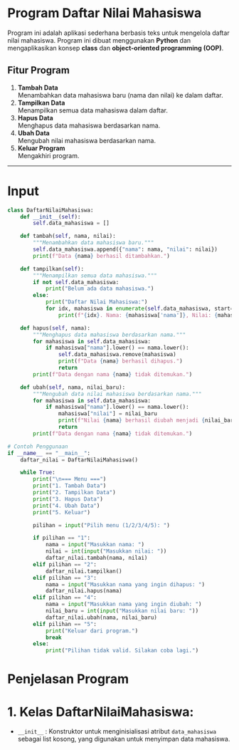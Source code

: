 # **Program Daftar Nilai Mahasiswa**

Program ini adalah aplikasi sederhana berbasis teks untuk mengelola daftar nilai mahasiswa. Program ini dibuat menggunakan **Python** dan mengaplikasikan konsep **class** dan **object-oriented programming (OOP)**.  

## **Fitur Program**
1. **Tambah Data**  
   Menambahkan data mahasiswa baru (nama dan nilai) ke dalam daftar.
2. **Tampilkan Data**  
   Menampilkan semua data mahasiswa dalam daftar.
3. **Hapus Data**  
   Menghapus data mahasiswa berdasarkan nama.
4. **Ubah Data**  
   Mengubah nilai mahasiswa berdasarkan nama.
5. **Keluar Program**  
   Mengakhiri program.
---

# **Input**
```python
class DaftarNilaiMahasiswa:
    def __init__(self):
        self.data_mahasiswa = []

    def tambah(self, nama, nilai):
        """Menambahkan data mahasiswa baru."""
        self.data_mahasiswa.append({"nama": nama, "nilai": nilai})
        print(f"Data {nama} berhasil ditambahkan.")

    def tampilkan(self):
        """Menampilkan semua data mahasiswa."""
        if not self.data_mahasiswa:
            print("Belum ada data mahasiswa.")
        else:
            print("Daftar Nilai Mahasiswa:")
            for idx, mahasiswa in enumerate(self.data_mahasiswa, start=1):
                print(f"{idx}. Nama: {mahasiswa['nama']}, Nilai: {mahasiswa['nilai']}")

    def hapus(self, nama):
        """Menghapus data mahasiswa berdasarkan nama."""
        for mahasiswa in self.data_mahasiswa:
            if mahasiswa["nama"].lower() == nama.lower():
                self.data_mahasiswa.remove(mahasiswa)
                print(f"Data {nama} berhasil dihapus.")
                return
        print(f"Data dengan nama {nama} tidak ditemukan.")

    def ubah(self, nama, nilai_baru):
        """Mengubah data nilai mahasiswa berdasarkan nama."""
        for mahasiswa in self.data_mahasiswa:
            if mahasiswa["nama"].lower() == nama.lower():
                mahasiswa["nilai"] = nilai_baru
                print(f"Nilai {nama} berhasil diubah menjadi {nilai_baru}.")
                return
        print(f"Data dengan nama {nama} tidak ditemukan.")

# Contoh Penggunaan
if __name__ == "__main__":
    daftar_nilai = DaftarNilaiMahasiswa()

    while True:
        print("\n=== Menu ===")
        print("1. Tambah Data")
        print("2. Tampilkan Data")
        print("3. Hapus Data")
        print("4. Ubah Data")
        print("5. Keluar")

        pilihan = input("Pilih menu (1/2/3/4/5): ")

        if pilihan == "1":
            nama = input("Masukkan nama: ")
            nilai = int(input("Masukkan nilai: "))
            daftar_nilai.tambah(nama, nilai)
        elif pilihan == "2":
            daftar_nilai.tampilkan()
        elif pilihan == "3":
            nama = input("Masukkan nama yang ingin dihapus: ")
            daftar_nilai.hapus(nama)
        elif pilihan == "4":
            nama = input("Masukkan nama yang ingin diubah: ")
            nilai_baru = int(input("Masukkan nilai baru: "))
            daftar_nilai.ubah(nama, nilai_baru)
        elif pilihan == "5":
            print("Keluar dari program.")
            break
        else:
            print("Pilihan tidak valid. Silakan coba lagi.")
```
# **Penjelasan Program**
 # 1. Kelas  **DaftarNilaiMahasiswa**:
 - `__init__` : Konstruktor untuk menginisialisasi atribut `data_mahasiswa` sebagai list kosong, yang digunakan untuk menyimpan data mahasiswa.
